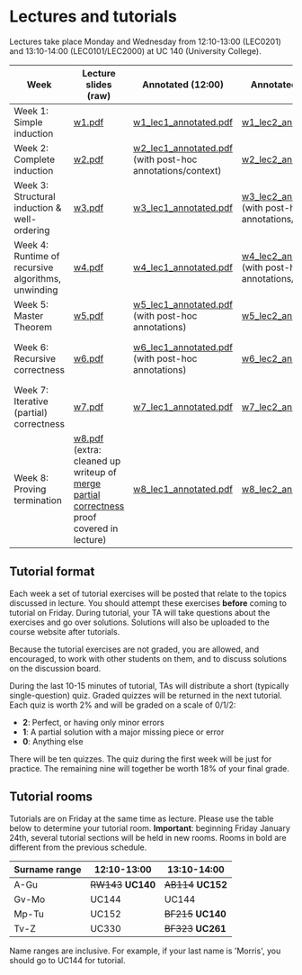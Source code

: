 # Lectures and tutorials

Lectures take place Monday and Wednesday from 12:10-13:00 (LEC0201) and 13:10-14:00 (LEC0101/LEC2000) at UC 140 (University College).

Week    | Lecture slides (raw) | Annotated (12:00) | Annotated (13:00) | Tutorial
--------|----------------------|-------------------|-------------------|--------
Week 1: Simple induction | [w1.pdf](lecture_slides/w1.pdf) | [w1_lec1_annotated.pdf](lecture_slides/w1_lec1_annotated.pdf) | [w1_lec2_annotated.pdf](lecture_slides/w1_lec2_annotated.pdf) | [ex1.pdf](exercises/ex1.pdf) ([solutions](exercises/ex1_solutions.pdf))
Week 2: Complete induction | [w2.pdf](lecture_slides/w2.pdf) | [w2_lec1_annotated.pdf](lecture_slides/w2_lec1_annotated.pdf) (with post-hoc annotations/context) | [w2_lec2_annotated.pdf](lecture_slides/w2_lec2_annotated.pdf) | [ex2.pdf](exercises/ex2.pdf) ([solutions](exercises/ex2_solutions.pdf))
Week 3: Structural induction & well-ordering | [w3.pdf](lecture_slides/w3.pdf) | [w3_lec1_annotated.pdf](lecture_slides/w3_lec1_annotated.pdf)  | [w3_lec2_annotated.pdf](lecture_slides/w3_lec2_annotated.pdf) (with post-hoc annotations/context) | [ex3.pdf](exercises/ex3.pdf) ([solutions](exercises/ex3_solutions.pdf))
Week 4: Runtime of recursive algorithms, unwinding | [w4.pdf](lecture_slides/w4.pdf) | [w4_lec1_annotated.pdf](lecture_slides/w4_lec1_annotated.pdf)  | [w4_lec2_annotated.pdf](lecture_slides/w4_lec2_annotated.pdf) (with post-hoc annotations/context)| [ex4.pdf](exercises/ex4.pdf) ([solutions](exercises/ex4_solutions.pdf), [quiz 1](exercises/q4_v1_solutions.pdf), [quiz 2](exercises/q4_v2_solutions.pdf))
Week 5: Master Theorem | [w5.pdf](lecture_slides/w5.pdf) | [w5_lec1_annotated.pdf](lecture_slides/w5_lec1_annotated.pdf) (with post-hoc annotations) | [w5_lec2_annotated.pdf](lecture_slides/w5_lec2_annotated.pdf) | *no tutorial this week*
Week 6: Recursive correctness | [w6.pdf](lecture_slides/w6.pdf) | [w6_lec1_annotated.pdf](lecture_slides/w6_lec1_annotated.pdf) (with post-hoc annotations) | [w6_lec2_annotated.pdf](lecture_slides/w6_lec2_annotated.pdf) | [ex6.pdf](exercises/ex6.pdf) ([solutions](exercises/ex6_solutions.pdf), [quiz 1](exercises/q6_v1_solutions.pdf), [quiz 2](exercises/q6_v2_solutions.pdf))
Week 7: Iterative (partial) correctness | [w7.pdf](lecture_slides/w7.pdf) | [w7_lec1_annotated.pdf](lecture_slides/w7_lec1_annotated.pdf) | [w7_lec2_annotated.pdf](lecture_slides/w7_lec2_annotated.pdf) | [ex7.pdf](exercises/ex7.pdf)  ([solutions](exercises/ex7_solutions.pdf), [quiz 1](exercises/q7_v1_solutions.pdf), [quiz 2](exercises/q7_v2_solutions.pdf))|
Week 8: Proving termination | [w8.pdf](lecture_slides/w8.pdf) (extra: cleaned up writeup of [merge partial correctness](lecture_slides/merge_proof.pdf) proof covered in lecture) | [w8_lec1_annotated.pdf](lecture_slides/w8_lec1_annotated.pdf)  | [w8_lec2_annotated.pdf](lecture_slides/w8_lec2_annotated.pdf) |  [ex8.pdf](exercises/ex8.pdf) |

## Tutorial format

Each week a set of tutorial exercises will be posted that relate to the topics discussed in lecture. You should attempt these exercises **before** coming to tutorial on Friday. During tutorial, your TA will take questions about the exercises and go over solutions. Solutions will also be uploaded to the course website after tutorials.

Because the tutorial exercises are not graded, you are allowed, and encouraged, to work with other students on them, and to discuss solutions on the discussion board.

During the last 10-15 minutes of tutorial, TAs will distribute a short (typically single-question) quiz. Graded quizzes will be returned in the next tutorial. Each quiz is worth 2% and will be graded on a scale of 0/1/2:

* **2**: Perfect, or having only minor errors
* **1**: A partial solution with a major missing piece or error
* **0**: Anything else

There will be ten quizzes. The quiz during the first week will be just for practice. The remaining nine will together be worth 18% of your final grade.

## Tutorial rooms

Tutorials are on Friday at the same time as lecture. Please use the table below to determine your tutorial room. **Important**: beginning Friday January 24th, several tutorial sections will be held in new rooms. Rooms in bold are different from the previous schedule.

Surname range  | 12:10-13:00    | 13:10-14:00
---------------|----------------|-------------
A-Gu           |       <s>RW143</s> **UC140**    |     <s>AB114</s> **UC152**
Gv-Mo          |        UC144   |       UC144
Mp-Tu          |        UC152   |       <s>BF215</s> **UC140**
Tv-Z           |        UC330   |       <s>BF323</s> **UC261**

Name ranges are inclusive. For example, if your last name is 'Morris', you should go to UC144 for tutorial.
